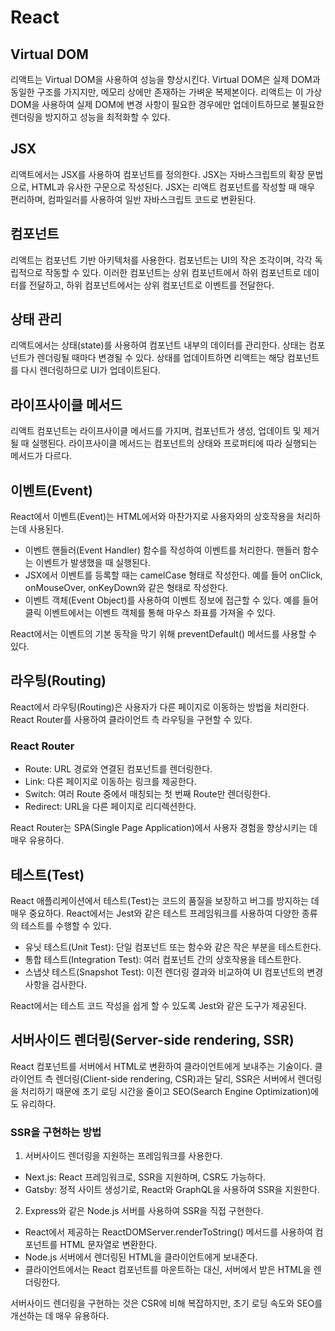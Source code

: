 # React

## Virtual DOM

리액트는 Virtual DOM을 사용하여 성능을 향상시킨다. Virtual DOM은 실제 DOM과 동일한 구조를 가지지만, 메모리 상에만 존재하는 가벼운 복제본이다. 리액트는 이 가상 DOM을 사용하여 실제 DOM에 변경 사항이 필요한 경우에만 업데이트하므로 불필요한 렌더링을 방지하고 성능을 최적화할 수 있다.

## JSX

리액트에서는 JSX를 사용하여 컴포넌트를 정의한다. JSX는 자바스크립트의 확장 문법으로, HTML과 유사한 구문으로 작성된다. JSX는 리액트 컴포넌트를 작성할 때 매우 편리하며, 컴파일러를 사용하여 일반 자바스크립트 코드로 변환된다.

## 컴포넌트

리액트는 컴포넌트 기반 아키텍처를 사용한다. 컴포넌트는 UI의 작은 조각이며, 각각 독립적으로 작동할 수 있다. 이러한 컴포넌트는 상위 컴포넌트에서 하위 컴포넌트로 데이터를 전달하고, 하위 컴포넌트에서는 상위 컴포넌트로 이벤트를 전달한다.

## 상태 관리

리액트에서는 상태(state)를 사용하여 컴포넌트 내부의 데이터를 관리한다. 상태는 컴포넌트가 렌더링될 때마다 변경될 수 있다. 상태를 업데이트하면 리액트는 해당 컴포넌트를 다시 렌더링하므로 UI가 업데이트된다.

## 라이프사이클 메서드

리액트 컴포넌트는 라이프사이클 메서드를 가지며, 컴포넌트가 생성, 업데이트 및 제거될 때 실행된다. 라이프사이클 메서드는 컴포넌트의 상태와 프로퍼티에 따라 실행되는 메서드가 다르다.



## 이벤트(Event)

React에서 이벤트(Event)는 HTML에서와 마찬가지로 사용자와의 상호작용을 처리하는데 사용된다.

- 이벤트 핸들러(Event Handler) 함수를 작성하여 이벤트를 처리한다. 핸들러 함수는 이벤트가 발생했을 때 실행된다.
- JSX에서 이벤트를 등록할 때는 camelCase 형태로 작성한다. 예를 들어 onClick, onMouseOver, onKeyDown와 같은 형태로 작성한다.
- 이벤트 객체(Event Object)를 사용하여 이벤트 정보에 접근할 수 있다. 예를 들어 클릭 이벤트에서는 이벤트 객체를 통해 마우스 좌표를 가져올 수 있다.

React에서는 이벤트의 기본 동작을 막기 위해 preventDefault() 메서드를 사용할 수 있다.



## 라우팅(Routing)

React에서 라우팅(Routing)은 사용자가 다른 페이지로 이동하는 방법을 처리한다. React Router를 사용하여 클라이언트 측 라우팅을 구현할 수 있다. 

### React Router

- Route: URL 경로와 연결된 컴포넌트를 렌더링한다.
- Link: 다른 페이지로 이동하는 링크를 제공한다.
- Switch: 여러 Route 중에서 매칭되는 첫 번째 Route만 렌더링한다.
- Redirect: URL을 다른 페이지로 리디렉션한다.

React Router는 SPA(Single Page Application)에서 사용자 경험을 향상시키는 데 매우 유용하다.



## 테스트(Test)

React 애플리케이션에서 테스트(Test)는 코드의 품질을 보장하고 버그를 방지하는 데 매우 중요하다. React에서는 Jest와 같은 테스트 프레임워크를 사용하여 다양한 종류의 테스트를 수행할 수 있다.

- 유닛 테스트(Unit Test): 단일 컴포넌트 또는 함수와 같은 작은 부분을 테스트한다.
- 통합 테스트(Integration Test): 여러 컴포넌트 간의 상호작용을 테스트한다.
- 스냅샷 테스트(Snapshot Test): 이전 렌더링 결과와 비교하여 UI 컴포넌트의 변경사항을 검사한다.

React에서는 테스트 코드 작성을 쉽게 할 수 있도록 Jest와 같은 도구가 제공된다.



## 서버사이드 렌더링(Server-side rendering, SSR)

React 컴포넌트를 서버에서 HTML로 변환하여 클라이언트에게 보내주는 기술이다. 클라이언트 측 렌더링(Client-side rendering, CSR)과는 달리, SSR은 서버에서 렌더링을 처리하기 때문에 초기 로딩 시간을 줄이고 SEO(Search Engine Optimization)에도 유리하다.

### SSR을 구현하는 방법

1. 서버사이드 렌더링을 지원하는 프레임워크를 사용한다.
- Next.js: React 프레임워크로, SSR을 지원하며, CSR도 가능하다.
- Gatsby: 정적 사이트 생성기로, React와 GraphQL을 사용하여 SSR을 지원한다.
2. Express와 같은 Node.js 서버를 사용하여 SSR을 직접 구현한다.
- React에서 제공하는 ReactDOMServer.renderToString() 메서드를 사용하여 컴포넌트를 HTML 문자열로 변환한다.
- Node.js 서버에서 렌더링된 HTML을 클라이언트에게 보내준다.
- 클라이언트에서는 React 컴포넌트를 마운트하는 대신, 서버에서 받은 HTML을 렌더링한다.

서버사이드 렌더링을 구현하는 것은 CSR에 비해 복잡하지만, 초기 로딩 속도와 SEO를 개선하는 데 매우 유용하다.


